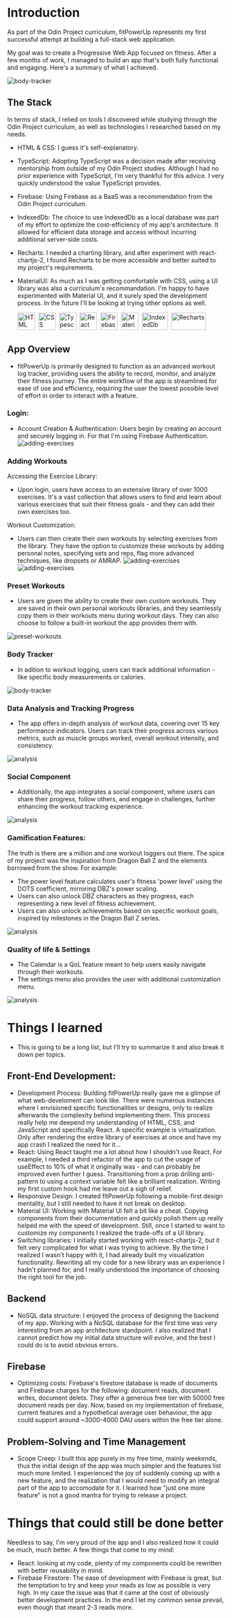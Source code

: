 # Introduction
As part of the Odin Project curriculum, fitPowerUp represents my first successful attempt at building a full-stack web application. 

My goal was to create a Progressive Web App focused on fitness. After a few months of work, I managed to build an app that's both fully functional and engaging. Here's a summary of what I achieved.

![body-tracker](https://github.com/leynadm/files/blob/main/landing-page-overview.gif)

## The Stack
In terms of stack, I relied on tools I discovered while studying through the Odin Project curriculum, as well as technologies I researched based on my needs.
- HTML & CSS: I guess it's self-explanatory.
- TypeScript: Adopting TypeScript was a decision made after receiving mentorship from outside of my Odin Project studies. Although I had no prior experience with TypeScript, I'm very thankful for this advice. I very quickly understood the value TypeScript provides.
- Firebase: Using Firebase as a BaaS was a recommendation from the Odin Project curriculum.
- IndexedDb: The choice to use IndexedDb as a local database was part of my effort to optimize the cost-efficiency of my app's architecture. It allowed for efficient data storage and access without incurring additional server-side costs.
- Recharts: I needed a charting library, and after experiment with react-chartjs-2, I found Recharts to be more accessible and better suited to my project's requirements.
- MaterialUI: As much as I was getting comfortable with CSS, using a UI library was also a curriculum's recommandation. I'm happy to have experimented with Material UI, and it surely sped the development process. In the future I'll be looking at trying other options as well. 

  <img src="https://github.com/devicons/devicon/blob/master/icons/html5/html5-original.svg" title="HTML5" alt="HTML" width="40" height="40"/>&nbsp;
  <img src="https://github.com/devicons/devicon/blob/master/icons/css3/css3-plain-wordmark.svg"  title="CSS3" alt="CSS" width="40" height="40"/>&nbsp;
  <img src="https://github.com/devicons/devicon/blob/master/icons/typescript/typescript-plain.svg" title="Typescript" alt="Typescript" width="40" height="40"/>&nbsp;
  <img src="https://github.com/devicons/devicon/blob/master/icons/react/react-original-wordmark.svg" title="React" alt="React" width="40" height="40"/>&nbsp;
  <img src="https://github.com/devicons/devicon/blob/master/icons/firebase/firebase-plain.svg" title="Firebase" alt="Firebase" width="40" height="40"/>&nbsp;
    <img src="https://cdn.jsdelivr.net/gh/devicons/devicon/icons/materialui/materialui-original.svg" title="Material UI" alt="Material UI" width="40" height="40"/>&nbsp;
  <img src="https://firebasestorage.googleapis.com/v0/b/matei-daniel-website.appspot.com/o/icons%2FIndexedDB.png?alt=media&token=7a6c33fd-50d3-44a0-9ded-9ba335f2668e&_gl=1*1jx1hrs*_ga*NjYzMzI3MTUwLjE2OTM5MzIzMjM.*_ga_CW55HF8NVT*MTY5Njk2MjQzNS4zNS4xLjE2OTY5NjI1NjguNTcuMC4w" title="IndexedDb" alt="IndexedDb" width="60" height="40"/>&nbsp;
  <img src="https://firebasestorage.googleapis.com/v0/b/matei-daniel-website.appspot.com/o/icons%2Frecharts-wide.png?alt=media&token=1705c17d-1f94-4a38-ae46-829aa4a7739b&_gl=1*1cvotfk*_ga*NjYzMzI3MTUwLjE2OTM5MzIzMjM.*_ga_CW55HF8NVT*MTY5Njk2MjQzNS4zNS4xLjE2OTY5NjM3MDUuNDcuMC4w" title="Recharts" alt="Recharts" width="80" height="40"/>&nbsp;
</div>

## App Overview
- fitPowerUp is primarily designed to function as an advanced workout log tracker, providing users the ability to record, monitor, and analyze their fitness journey. The entire workflow of the app is streamlined for ease of use and efficiency, requiring the user the lowest possible level of effort in order to interact with a feature. 

### Login:
- Account Creation & Authentication: Users begin by creating an account and securely logging in. For that I'm using Firebase Authentication.
![adding-exercises](https://raw.githubusercontent.com/leynadm/files/main/login-test.gif)

### Adding Workouts
Accessing the Exercise Library: 
- Upon login, users have access to an extensive library of over 1000 exercises. It's a vast collection  that allows users to find and learn about various exercises that suit their fitness goals - and they can add their own exercises too.

Workout Customization:
- Users can then create their own workouts by selecting exercises from the library. They have the option to customize these workouts by adding personal notes, specifying sets and reps, flag more advanced techniques, like dropsets or AMRAP.
![adding-exercises](https://raw.githubusercontent.com/leynadm/files/main/add-exercises.gif)
![adding-exercises](https://raw.githubusercontent.com/leynadm/files/main/complete-workout.gif)

### Preset Workouts
- Users are given the ability to create their own custom workouts. They are saved in their own personal workouts libraries, and they seamlessly copy them in their workouts menu during workout days. They can also choose to follow a built-in workout the app provides them with.

![preset-workouts](https://raw.githubusercontent.com/leynadm/files/main/preset-workouts.gif)

### Body Tracker
- In adition to workout logging, users can track additional information - like specific body measurements or calories.

![body-tracker](https://raw.githubusercontent.com/leynadm/files/main/body-tracker.gif)

### Data Analysis and Tracking Progress
- The app offers in-depth analysis of workout data, covering over 15 key performance indicators. Users can track their progress across various metrics, such as muscle groups worked, overall workout intensity, and consistency.

![analysis](https://raw.githubusercontent.com/leynadm/files/main/analysis-screen.gif)

### Social Component
- Additionally, the app integrates a social component, where users can share their progress, follow others, and engage in challenges, further enhancing the workout tracking experience.

![analysis](https://raw.githubusercontent.com/leynadm/files/main/social-component.gif)

### Gamification Features:
The truth is there are a million and one workout loggers out there. The spice of my project was the inspiration from Dragon Ball Z and the elements borrowed from the show. For example:
- The power level feature calculates user's fitness 'power level' using the DOTS coefficient, mirroring DBZ's power scaling.
- Users can also unlock DBZ characters as they progress, each representing a new level of fitness achievement.
- Users can also unlock achievements based on specific workout goals, inspired by milestones in the Dragon Ball Z series.

![analysis](https://raw.githubusercontent.com/leynadm/files/main/gamification-elements.gif)

### Quality of life & Settings
- The Calendar is a QoL feature meant to help users easily navigate through their workouts.
- The settings menu also provides the user with additional customization menu.

![analysis](https://github.com/leynadm/files/blob/main/miscelaneous.gif)

# Things I learned
- This is going to be a long list, but I'll try to summarize it and also break it down per topics.

## Front-End Development:
- Development Process: Building fitPowerUp really gave me a glimpse of what web-develoment can look like. There were numerous instances where I envisioned specific functionalities or designs, only to realize afterwards the complexity behind implementing them. This process really help me deepend my understanding of HTML, CSS, and JavaScript and specifically React. A specific example is virtualization. Only after rendering the entire library of exercises at once and have my app crash I realized the need for it...
- React: Using React taught me a lot about how I shouldn't use React. For example, I needed a third refactor of the app to cut the usage of useEffect to 10% of what it originally was - and can probably be improved even further I guess. Transitioning from a prop drilling anti-pattern to using a context variable felt like a brilliant realization. Writing my first custom hook had me leave out a sigh of relief.
- Responsive Design: I created fitPowerUp following a mobile-first design mentality, but I still needed to have it not break on desktop.
- Material UI: Working with Material UI felt a bit like a cheat. Copying components from their documentation and quickly polish them up really helped me with the speed of development. Still, once I started to want to customize my components I realized the trade-offs of a UI library.
- Switching libraries: I initially started working with react-chartjs-2, but it felt very complicated for what I was trying to achieve. By the time I realized I wasn't happy with it, I had already built my visualization functionality. Rewriting all my code for a new library was an experience I hadn't planned for, and I really understood the importance of choosing the right tool for the job.
  
## Backend
- NoSQL data structure: I enjoyed the process of designing the backend of my app. Working with a NoSQL database for the first time was very interesting from an app architecture standpoint. I also realized that I cannot predict how my initial data structure will evolve, and the best I could do is to avoid obvious errors.

## Firebase
- Optimizing costs: Firebase's firestore database is made of documents and Firebase charges for the following: document reads, document writes, document delets. They offer a generous free tier with 50000 free document reads per day. Now, based on my implementation of firebase, current features and a hypothetical average user behaviour, the app could support around ~3000-4000 DAU users within the free tier alone.

## Problem-Solving and Time Management
- Scope Creep: I built this app purely in my free time, mainly weekends, thus the initial design of the app was much simpler and the features list much more limited. I experienced the joy of suddenly coming up with a new feature, and the realization that I would need to modify an integral part of the app to accomodate for it. I learned how "just one more feature" is not a good mantra for trying to release a project. 
 
# Things that could still be done better
Needless to say, I'm very proud of the app and I also realized how it could be much, much better. A few things that come to my mind:
- React: looking at my code, plenty of my components could be rewritten with better reusability in mind.
- Firebase Firestore: The ease of development with Firebase is great, but the temptation to try and keep your reads as low as possible is very high. In my case the issue was that it came at the cost of obviously better development practices. In the end I let my common sense prevail, even though that meant 2-3 reads more.

